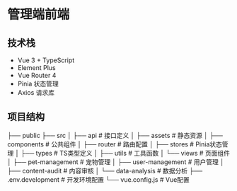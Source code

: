 # 管理端前端

## 技术栈
- Vue 3 + TypeScript
- Element Plus
- Vue Router 4
- Pinia 状态管理
- Axios 请求库

## 项目结构
├── public
├── src
│   ├── api        # 接口定义
│   ├── assets     # 静态资源
│   ├── components # 公共组件
│   ├── router     # 路由配置
│   ├── stores     # Pinia状态管理
│   ├── types      # TS类型定义
│   ├── utils      # 工具函数
│   └── views      # 页面组件
│       ├── pet-management    # 宠物管理
│       ├── user-management   # 用户管理
│       ├── content-audit     # 内容审核
│       └── data-analysis     # 数据分析
├── .env.development  # 开发环境配置
└── vue.config.js     # Vue配置 